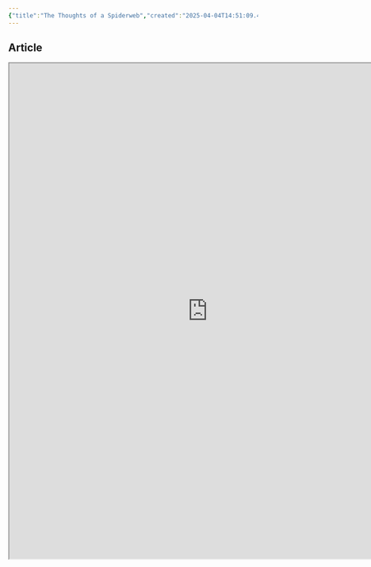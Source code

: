 ```yaml
---
{"title":"The Thoughts of a Spiderweb","created":"2025-04-04T14:51:09.492-07:00","read_date":"2025-04-04","read_count":"1","authors":["ByJoshua Sokol"],"dg-publish":true,"dg-metatags":{"og:image":"https://images-na.ssl-images-amazon.com/images/S/compressed.photo.goodreads.com/books/1673909740i/78814176.jpg"},"log":[{"status":"Read","timestamp":"2016-03-10T00:00:00+06:00"},{"status":"To Read","timestamp":"2015-11-29T00:00:00+06:00"}],"status":"Read","dg-path":"Reading/Articles/The Thoughts of a Spiderweb","permalink":"/reading/articles/the-thoughts-of-a-spiderweb/","metatags":{"og:image":"https://images-na.ssl-images-amazon.com/images/S/compressed.photo.goodreads.com/books/1673909740i/78814176.jpg"},"dgPassFrontmatter":true,"dg-note-icon":"forest-deer","tags":["cognitive-science","cognition","psychology","spiders","thoughts","spiderweb"],"noteIcon":"forest-deer","updated":"2025-04-04T14:54:33.046-07:00"}
---
```


## Article
<iframe width="800px" height="1000px" src="https://www.quantamagazine.org/the-thoughts-of-a-spiderweb-20170523/"/>
## Points Taken
